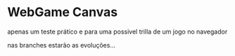 # WebGame Canvas

apenas um teste prático e para uma possivel trilla de um jogo no navegador

nas branches estarão as evoluções...